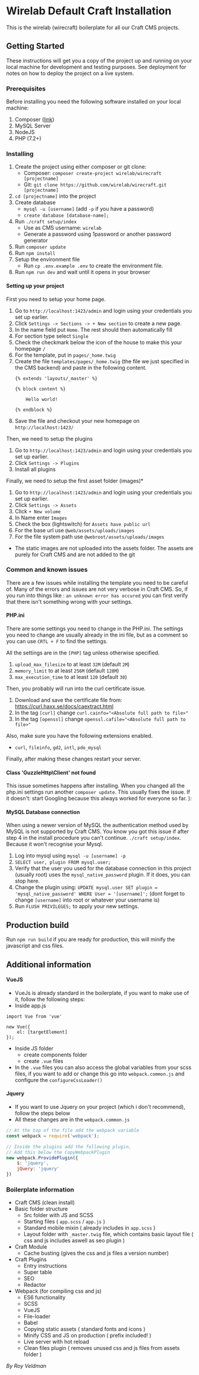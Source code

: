 # Wirelab Default Craft Installation
This is the wirelab (wirecraft) boilerplate for all our Craft CMS projects. 

## Getting Started
These instructions will get you a copy of the project up and running on your local machine for development and testing purposes. See deployment for notes on how to deploy the project on a live system.

### Prerequisites
Before installing you need the following software installed on your local machine:

 1. Composer ([link](https://getcomposer.org/))
 2. MySQL Server
 3. NodeJS
 4. PHP (7.2+)

### Installing
1. Create the project using either composer or git clone:
    -  Composer: `composer create-project wirelab/wirecraft [projectname]` 
    -  Git: `git clone https://github.com/wirelab/wirecraft.git [projectname]`
2. `cd [projectname]` into the project
3. Create database
   - `mysql -u [username]` (add `-p` if you have a password)
   - `create database [database-name];`
4. Run `./craft setup/index` 
    - Use as CMS username: `wirelab`
    - Generate a password using 1password or another password generator
5. Run `composer update`
6. Run `npm install`
7. Setup the environment file
    - Run `cp .env.example .env` to create the environment file. 
7. Run `npm run dev` and wait until it opens in your browser

#### Setting up your project
First you need to setup your home page.
1. Go to `http://localhost:1423/admin` and login using your credentials you set up earlier.
2. Click `Settings -> Sections -> + New section` to create a new page.
3. In the name field put `Home`. The rest should then automatically fill
4. For section type select `Single`
5. Check the checkmark below the icon of the house to make this your homepage `/`
6. For the template, put in `pages/_home.twig`
7. Create the file `templates/pages/_home.twig` (the file we just specified in the CMS backend) and paste in the following content.
    ```twig
    {% extends 'layouts/_master' %}

    {% block content %}

        Hello world!

    {% endblock %}
    ```
8. Save the file and checkout your new homepage on `http://localhost:1423/`

Then, we need to setup the plugins
1. Go to `http://localhost:1423/admin` and login using your credentials you set up earlier.
2. Click `Settings -> Plugins`
3. Install all plugins

Finally, we need to setup the first asset folder (images)*
1. Go to `http://localhost:1423/admin` and login using your credentials you set up earlier.
2. Click `Settings -> Assets`
3. Click `+ New volume`
4. In Name enter `Images`
5. Check the box (lightswitch) for `Assets have public url`
6. For the base url use `@web/assets/uploads/images`
7. For the file system path use `@webroot/assets/uploads/images`

* The static images are not uploaded into the assets folder. The assets are purely for Craft CMS and are not added to the git

### Common and known issues
There are a few issues while installing the template you need to be careful of. Many of the errors and issues are not very verbose in Craft CMS. So, if you run into things like : `an unknown error has occured` you can first verify that there isn't something wrong with your settings.

#### PHP.ini
There are some settings you need to change in the PHP.ini. The settings you need to change are usually already in the ini file, but as a comment so you can use `CRTL + F` to find the settings.

All the settings are in the `[PHP]` tag unless otherwise specified.

 1. `upload_max_filesize` to at least `32M` (default `2M`)
 2. `memory_limit` to at least `256M` (default `128M`)
 3. `max_execution_time` to at least `120` (default `30`)

Then, you probably will run into the curl certificate issue.
 1. Download and save the certificate file from: https://curl.haxx.se/docs/caextract.html
 2. In the tag `[curl]` change `curl.cainfo="<Absolute full path to file>"`
 3. In the tag `[openssl]` change `openssl.cafile="<Absolute full path to file>"`

Also, make sure you have the following extensions enabled. 
 - `curl`, `fileinfo`, `gd2`, `intl`, `pdo_mysql`

Finally, after making these changes restart your server.

#### Class 'GuzzleHttp\Client' not found
This issue sometimes happens after installing. When you changed all the php.ini settings run another `composer update`. This usually fixes the issue. If it doesn't: start Googling because this always worked for everyone so far. ):

#### MySQL Database connection
When using a newer version of MySQL the authentication method used by MySQL is not supported by Craft CMS. You know you got this issue if after step 4 in the install procedure you can't continue. `./craft setup/index`. Because it won't recognise your Mysql.

 1. Log into mysql using `mysql -u [username] -p`
 2. `SELECT user, plugin FROM mysql.user;`
 3. Verify that the user you used for the database connection in this project (usually root) uses the `mysql_native_password` plugin. If it does, you can stop here.
 4. Change the plugin using: `UPDATE mysql.user SET plugin = 'mysql_native_password' WHERE User = '[username]';` (dont forget to change `[username]` into root or whatever your username is)
 5. Run `FLUSH PRIVILEGES;` to apply your new settings. 
   
## Production build
Run `npm run build` if you are ready for production, this will minify the javascript and css files.



## Additional information

#### VueJS
* VueJs is already standard in the boilerplate, if you want to make use of it, follow the following steps:
* Inside app.js
```
import Vue from 'vue'

new Vue({
    el: [targetElement]
});
```
* Inside JS folder
    * create components folder
    * create `.vue` files
* In the `.vue` files you can also access the global variables from your scss files, if you want to add or change this go into `webpack.common.js` and configure the `configureCssLoader()`

#### Jquery
* If you want to use Jquery on your project (which i don't recommend), follow the steps below
* All these changes are in the `webpack.common.js`

```javascript
// At the top of the file add the webpack variable
const webpack = require('webpack'); 

// Inside the plugins add the following plugin, 
// Add this below the CopyWebpackPlugin
new webpack.ProvidePlugin({
    $: 'jquery',
    jQuery: 'jquery'
})
```

### Boilerplate information
* Craft CMS (clean install)
* Basic folder structure
    * Src folder with JS and SCSS
    * Starting files ( `app.scss` / `app.js` )
    * Standard mobile mixin ( already includes in `app.scss` ) 
    * Layout folder with `_master.twig` file, which contains basic layout file ( css and js includes aswell as seo plugin )
* Craft Module
    * Cache busting (gives the css and js files a version number)
* Craft Plugins 
    * Entry instructions
    * Super table
    * SEO
    * Redactor
* Webpack (for compiling css and js)
    * ES6 functionality
    * SCSS
    * VueJS
    * File-loader
    * Babel
    * Copying static assets ( standard fonts and icons )
    * Minify CSS and JS on production ( prefix included! )
    * Live server with hot reload
    * Clean files plugin ( removes unused css and js files from assets folder )


_By Roy Veldman_
